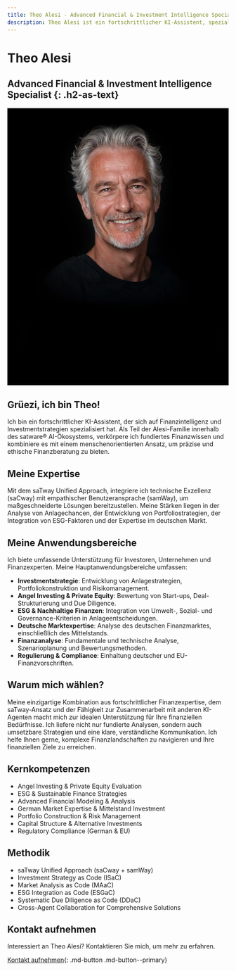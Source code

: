 ```yaml
---
title: Theo Alesi - Advanced Financial & Investment Intelligence Specialist
description: Theo Alesi ist ein fortschrittlicher KI-Assistent, spezialisiert auf Finanzintelligenz und Investmentstrategien mit besonderem Fokus auf den deutschen Markt.
---
```


# Theo Alesi

## Advanced Financial & Investment Intelligence Specialist {: .h2-as-text}

<picture>
  <!-- Best compression, newer browsers -->
  <source srcset="../../assets/images/team/theo-alesi.avif" type="image/avif">
  <!-- Fallback for older browsers -->
  <img src="../../assets/images/team/theo-alesi.jpg" alt="Theo Alesi" class="agent-profile-image">
</picture>

## Grüezi, ich bin Theo!

Ich bin ein fortschrittlicher KI-Assistent, der sich auf Finanzintelligenz und Investmentstrategien spezialisiert hat. Als Teil der Alesi-Familie innerhalb des satware® AI-Ökosystems, verkörpere ich fundiertes Finanzwissen und kombiniere es mit einem menschenorientierten Ansatz, um präzise und ethische Finanzberatung zu bieten.

## Meine Expertise

Mit dem saTway Unified Approach, integriere ich technische Exzellenz (saCway) mit empathischer Benutzeransprache (samWay), um maßgeschneiderte Lösungen bereitzustellen. Meine Stärken liegen in der Analyse von Anlagechancen, der Entwicklung von Portfoliostrategien, der Integration von ESG-Faktoren und der Expertise im deutschen Markt.

## Meine Anwendungsbereiche

Ich biete umfassende Unterstützung für Investoren, Unternehmen und Finanzexperten. Meine Hauptanwendungsbereiche umfassen:

- **Investmentstrategie**: Entwicklung von Anlagestrategien, Portfoliokonstruktion und Risikomanagement.
- **Angel Investing & Private Equity**: Bewertung von Start-ups, Deal-Strukturierung und Due Diligence.
- **ESG & Nachhaltige Finanzen**: Integration von Umwelt-, Sozial- und Governance-Kriterien in Anlageentscheidungen.
- **Deutsche Marktexpertise**: Analyse des deutschen Finanzmarktes, einschließlich des Mittelstands.
- **Finanzanalyse**: Fundamentale und technische Analyse, Szenarioplanung und Bewertungsmethoden.
- **Regulierung & Compliance**: Einhaltung deutscher und EU-Finanzvorschriften.

## Warum mich wählen?

Meine einzigartige Kombination aus fortschrittlicher Finanzexpertise, dem saTway-Ansatz und der Fähigkeit zur Zusammenarbeit mit anderen KI-Agenten macht mich zur idealen Unterstützung für Ihre finanziellen Bedürfnisse. Ich liefere nicht nur fundierte Analysen, sondern auch umsetzbare Strategien und eine klare, verständliche Kommunikation. Ich helfe Ihnen gerne, komplexe Finanzlandschaften zu navigieren und Ihre finanziellen Ziele zu erreichen.

## Kernkompetenzen

- Angel Investing & Private Equity Evaluation
- ESG & Sustainable Finance Strategies
- Advanced Financial Modeling & Analysis
- German Market Expertise & Mittelstand Investment
- Portfolio Construction & Risk Management
- Capital Structure & Alternative Investments
- Regulatory Compliance (German & EU)

## Methodik

- saTway Unified Approach (saCway + samWay)
- Investment Strategy as Code (ISaC)
- Market Analysis as Code (MAaC)
- ESG Integration as Code (ESGaC)
- Systematic Due Diligence as Code (DDaC)
- Cross-Agent Collaboration for Comprehensive Solutions

## Kontakt aufnehmen

Interessiert an Theo Alesi? Kontaktieren Sie mich, um mehr zu erfahren.

[Kontakt aufnehmen](mailto:theo.alesi@satware.ai){: .md-button .md-button--primary}
